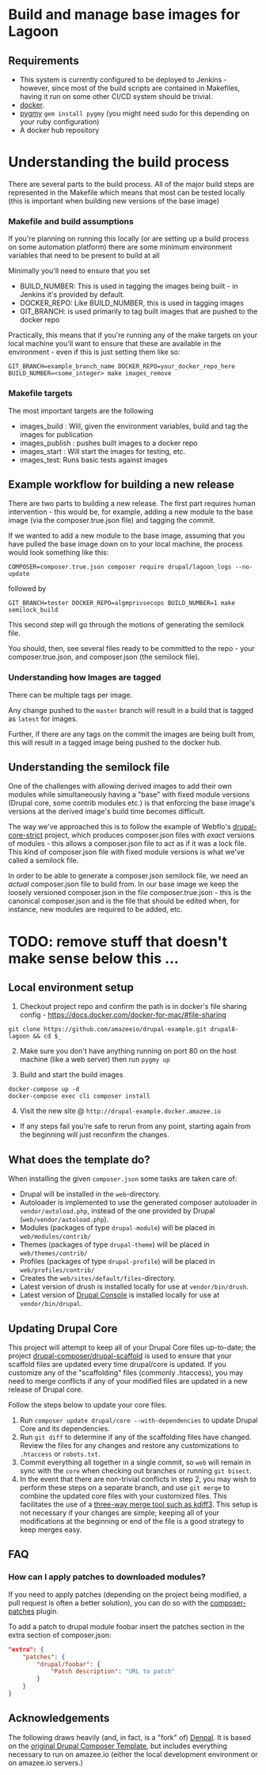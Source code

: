 # Build and manage base images for Lagoon


## Requirements

* This system is currently configured to be deployed to Jenkins - however, since most of the build scripts are contained in Makefiles, having it run on some other CI/CD system should be trivial.
* [docker](https://docs.docker.com/install/).
* [pygmy](https://docs.amazee.io/local_docker_development/pygmy.html) `gem install pygmy` (you might need sudo for this depending on your ruby configuration)
* A docker hub repository

# Understanding the build process

There are several parts to the build process. All of the major build steps are represented in the Makefile which means that most can be tested locally (this is important when building new versions of the base image)

### Makefile and build assumptions

If you're planning on running this locally (or are setting up a build process on some automation platform) there are some minimum environment variables that need to be present to build at all

Minimally you'll need to ensure that you set
* BUILD_NUMBER: This is used in tagging the images being built - in Jenkins it's provided by default.
* DOCKER_REPO: Like BUILD_NUMBER, this is used in tagging images
* GIT_BRANCH: is used primarily to tag built images that are pushed to the docker repo


Practically, this means that if you're running any of the make targets on your local machine
you'll want to ensure that these are available in the environment - even if this is just setting them like so:

`GIT_BRANCH=example_branch_name DOCKER_REPO=your_docker_repo_here BUILD_NUMBER=<some_integer> make images_remove`

### Makefile targets

The most important targets are the following

* images_build : Will, given the environment variables, build and tag the images for publication
* images_publish : pushes built images to a docker repo
* images_start : Will start the images for testing, etc.
* images_test: Runs basic tests against images 

## Example workflow for building a new release

There are two parts to building a new release. The first part requires human intervention - this would be, for example,
adding a new module to the base image (via the composer.true.json file) and tagging the commit.


If we wanted to add a new module to the base image, assuming that you have pulled the base image down on to your local machine, the process would look something like this:

`COMPOSER=composer.true.json composer require drupal/lagoon_logs --no-update`

followed by

`GIT_BRANCH=tester DOCKER_REPO=algmprivsecops BUILD_NUMBER=1 make semilock_build`

This second step will go through the motions of generating the semilock file.

You should, then, see several files ready to be committed to the repo - your composer.true.json, and composer.json (the semilock file).




### Understanding how Images are tagged

There can be multiple tags per image.

Any change pushed to the `master` branch will result in a build that is tagged as `latest` for images.

Further, if there are any tags on the commit the images are being built from, this will result in a tagged image being
 pushed to the docker hub.


## Understanding the semilock file

One of the challenges with allowing derived images to add their own modules while
simultaneously having a "base" with fixed module versions (Drupal core, some contrib modules etc.)
is that enforcing the base image's versions at the derived image's build time becomes difficult.

The way we've approached this is to follow the example of Webflo's [drupal-core-strict](https://github.com/webflo/drupal-core-strict) project,
which produces composer.json files with _exact_ versions of modules - this allows a composer.json file
to act as if it was a lock file. This kind of composer.json file with fixed module versions is what we've
called a semilock file.

In order to be able to generate a composer.json semilock file, we need an _actual_ composer.json file to build from.
In our base image we keep the loosely versioned composer.json in the file composer.true.json - this is the canonical
composer.json and is the file that should be edited when, for instance, new modules are required to be added, etc.

# TODO: remove stuff that doesn't make sense below this ...


## Local environment setup

1. Checkout project repo and confirm the path is in docker's file sharing config - https://docs.docker.com/docker-for-mac/#file-sharing

```
git clone https://github.com/amazeeio/drupal-example.git drupal8-lagoon && cd $_
```

2. Make sure you don't have anything running on port 80 on the host machine (like a web server) then run `pygmy up`

3. Build and start the build images

```
docker-compose up -d
docker-compose exec cli composer install
```

4. Visit the new site @ `http://drupal-example.docker.amazee.io`

* If any steps fail you're safe to rerun from any point,
starting again from the beginning will just reconfirm the changes.

## What does the template do?

When installing the given `composer.json` some tasks are taken care of:

* Drupal will be installed in the `web`-directory.
* Autoloader is implemented to use the generated composer autoloader in `vendor/autoload.php`,
  instead of the one provided by Drupal (`web/vendor/autoload.php`).
* Modules (packages of type `drupal-module`) will be placed in `web/modules/contrib/`
* Themes (packages of type `drupal-theme`) will be placed in `web/themes/contrib/`
* Profiles (packages of type `drupal-profile`) will be placed in `web/profiles/contrib/`
* Creates the `web/sites/default/files`-directory.
* Latest version of drush is installed locally for use at `vendor/bin/drush`.
* Latest version of [Drupal Console](http://www.drupalconsole.com) is installed locally for use at `vendor/bin/drupal`.

## Updating Drupal Core

This project will attempt to keep all of your Drupal Core files up-to-date; the
project [drupal-composer/drupal-scaffold](https://github.com/drupal-composer/drupal-scaffold)
is used to ensure that your scaffold files are updated every time drupal/core is
updated. If you customize any of the "scaffolding" files (commonly .htaccess),
you may need to merge conflicts if any of your modified files are updated in a
new release of Drupal core.

Follow the steps below to update your core files.

1. Run `composer update drupal/core --with-dependencies` to update Drupal Core and its dependencies.
1. Run `git diff` to determine if any of the scaffolding files have changed.
   Review the files for any changes and restore any customizations to
  `.htaccess` or `robots.txt`.
1. Commit everything all together in a single commit, so `web` will remain in
   sync with the `core` when checking out branches or running `git bisect`.
1. In the event that there are non-trivial conflicts in step 2, you may wish
   to perform these steps on a separate branch, and use `git merge` to combine the
   updated core files with your customized files. This facilitates the use
   of a [three-way merge tool such as kdiff3](http://www.gitshah.com/2010/12/how-to-setup-kdiff-as-diff-tool-for-git.html). This setup is not necessary if your changes are simple;
   keeping all of your modifications at the beginning or end of the file is a
   good strategy to keep merges easy.

## FAQ

### How can I apply patches to downloaded modules?

If you need to apply patches (depending on the project being modified, a pull
request is often a better solution), you can do so with the
[composer-patches](https://github.com/cweagans/composer-patches) plugin.

To add a patch to drupal module foobar insert the patches section in the extra
section of composer.json:
```json
"extra": {
    "patches": {
        "drupal/foobar": {
            "Patch description": "URL to patch"
        }
    }
}
```

## Acknowledgements
The following draws heavily (and, in fact, is a "fork" of) [Denpal](https://github.com/dennisarslan/denpal).
It is based on the [original Drupal Composer Template](https://github.com/drupal-composer/drupal-project), but includes everything necessary to run on amazee.io (either the local development environment or on amazee.io servers.)
